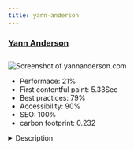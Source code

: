 ```yaml
---
title: yann-anderson
---
```


<div style="height: 3rem">
  <a href="https://www.yannanderson.com"><h3>Yann Anderson</h3></a>
</div>
<img loading="lazy" src="/images/thumbs/yannanderson.com.jpg" alt="Screenshot of yannanderson.com" />
<ul>
  <li>Performace: 21%</li>
  <li>
    First contentful paint:
    5.33Sec
  </li>
  <li>Best practices: 79%</li>
  <li>Accessibility: 90%</li>
  <li>SEO: 100%</li>
  <li>carbon footprint: 0.232</li>
</ul>
<details>
  <summary>Description</summary>
  <p>This site is intended for people who love electronic music and the world of DJs. You can download music mixed by Dj Yann Anderson and also join the community to talk about music.This site was built with Joomla, and with this components:
- Stackideas EasySocial
- Stackideas EasyDiscuss
- Stackideas Komento
- Stackideas Conversekit
I love Joomla because no knowledge is needed to build a website.</p>
</details>

